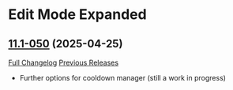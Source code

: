 # Edit Mode Expanded

## [11.1-050](https://github.com/teelolws/EditModeExpanded/tree/11.1-050) (2025-04-25)
[Full Changelog](https://github.com/teelolws/EditModeExpanded/compare/11.1-049...11.1-050) [Previous Releases](https://github.com/teelolws/EditModeExpanded/releases)

- Further options for cooldown manager (still a work in progress)  
